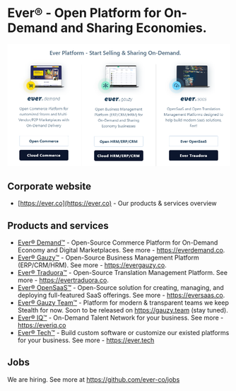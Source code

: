 # Ever® - Open Platform for On-Demand and Sharing Economies.

![Our Products](https://github.com/ever-co/.github/raw/develop/assets/images/ever_products.png)

## Corporate website

- [https://ever.co](https://ever.co) - Our products & services overview

## Products and services

- [Ever® Demand™](https://github.com/ever-co/ever-demand) - Open-Source Commerce Platform for On-Demand Economy and Digital Marketplaces. See more - https://everdemand.co.
- [Ever® Gauzy™](https://github.com/ever-co/ever-gauzy) - Open-Source Business Management Platform (ERP/CRM/HRM). See more - https://evergauzy.co.
- [Ever® Traduora™](https://github.com/ever-co/ever-traduora) - Open-Source Translation Management Platform. See more - https://evertraduora.co.
- [Ever® OpenSaaS™](https://github.com/ever-co/ever-opensaas) -  Open-Source solution for creating, managing, and deploying full-featured SaaS offerings. See more - https://eversaas.co.
- [Ever® Gauzy Team™](https://gauzy.team) - Platform for modern & transparent teams we keep Stealth for now. Soon to be released on https://gauzy.team (stay tuned).
- [Ever® IQ™](https://everiq.co) - On-Demand Talent Network for your business. See more - https://everiq.co
- [Ever® Tech™](https://ever.tech) - Build custom software or customize our existed platforms for your business. See more - https://ever.tech

## Jobs

We are hiring. See more at https://github.com/ever-co/jobs
